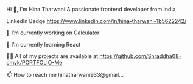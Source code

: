 Hi 👋, I'm Hina Tharwani
A passionate frontend developer from India

LinkedIn Badge
https://www.linkedin.com/in/hina-tharwani-1b5622242/

🔭 I’m currently working on Calculator

🌱 I’m currently learning React

👨‍💻 All of my projects are available at https://github.com/Shraddha08-cmyk/PORTFOLIO-Me

📫 How to reach me hinatharwani933@gmail...
